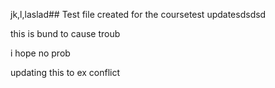 jk,l,laslad## Test file created for the coursetest updatesdsdsd

this is bund to cause troub

i hope no prob

updating this to ex conflict